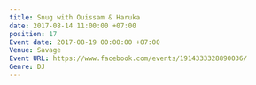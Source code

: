 ```yaml
---
title: Snug with Ouissam & Haruka
date: 2017-08-14 11:00:00 +07:00
position: 17
Event date: 2017-08-19 00:00:00 +07:00
Venue: Savage
Event URL: https://www.facebook.com/events/1914333328890036/
Genre: DJ
---
```


